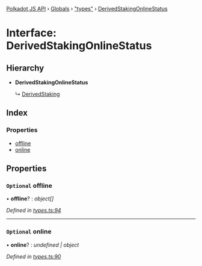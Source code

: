 [Polkadot JS API](../README.md) › [Globals](../globals.md) › ["types"](../modules/_types_.md) › [DerivedStakingOnlineStatus](_types_.derivedstakingonlinestatus.md)

# Interface: DerivedStakingOnlineStatus

## Hierarchy

* **DerivedStakingOnlineStatus**

  ↳ [DerivedStaking](_types_.derivedstaking.md)

## Index

### Properties

* [offline](_types_.derivedstakingonlinestatus.md#optional-offline)
* [online](_types_.derivedstakingonlinestatus.md#optional-online)

## Properties

### `Optional` offline

• **offline**? : *object[]*

*Defined in [types.ts:94](https://github.com/polkadot-js/api/blob/a30d467618/packages/api-derive/src/types.ts#L94)*

___

### `Optional` online

• **online**? : *undefined | object*

*Defined in [types.ts:90](https://github.com/polkadot-js/api/blob/a30d467618/packages/api-derive/src/types.ts#L90)*
